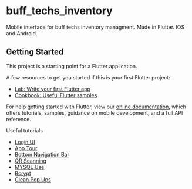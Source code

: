 # buff_techs_inventory

Mobile interface for buff techs inventory managment. Made in Flutter. IOS and Android.

## Getting Started

This project is a starting point for a Flutter application.

A few resources to get you started if this is your first Flutter project:

- [Lab: Write your first Flutter app](https://flutter.dev/docs/get-started/codelab)
- [Cookbook: Useful Flutter samples](https://flutter.dev/docs/cookbook)

For help getting started with Flutter, view our 
[online documentation](https://flutter.dev/docs), which offers tutorials, 
samples, guidance on mobile development, and a full API reference.

Useful tutorials
- [Login UI](https://pusher.com/tutorials/login-ui-flutter)
- [App Tour](https://flutterawesome.com/simple-and-configurable-app-introduction-slider-for-flutter/)
- [Bottom Navigation Bar](https://medium.com/coding-with-flutter/flutter-bottomappbar-navigation-with-fab-8b962bb55013)
- [QR Scanning](https://github.com/iampawan/FlutterQRScanner-App)
- [MYSQL Use](https://pub.dev/packages/mysql1#-readme-tab-)
- [Bcrypt](https://pub.dev/packages/dbcrypt)
- [Clean Pop Ups](https://flutterawesome.com/xustomizable-and-easy-to-use-alert-popup-dialogs-for-flutter/)